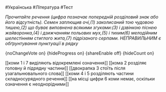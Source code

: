#Українська #Література #Тест

*Прочитайте речення (цифра позначає попередній розділовий знак або його відсутність). Семен заплющив очі,(1) заколисаний тою чудовою тишею,(2) що буває виповнена всякими згуками:(3) і дзвінкою піснею жайворонка,(4) і дзижчанням польових мух,(5) і тихим(6) мелодійним шелестінням стиглого жита,(7) підрізаного серпами. НЕПРАВИЛЬНИМ є обґрунтування пунктуації в рядку*

{noChangeVote on}
{hideProgress on}
{shareEnable off}
{hideCount on}

[[коми 1 і 7 виділяють відокремлені означення]]
[[кома 2 розділяє головну й підрядну частини]]
[[двокрапка 3 стоїть після узагальнювального слова]]
[[коми 4 і 5 розділяють частини складносурядного речення]]
[[на місці цифри 6 коми немає, оскільки означення є неоднорідними]]
